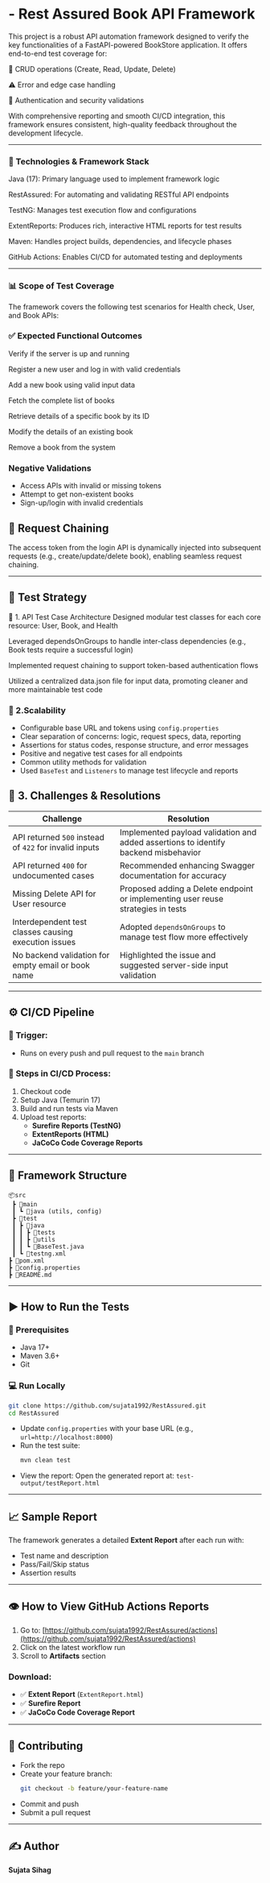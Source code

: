 #  - Rest Assured Book API  Framework

This project is a robust API automation framework designed to verify the key functionalities of a FastAPI-powered BookStore application. It offers end-to-end test coverage for:

🔁 CRUD operations (Create, Read, Update, Delete)

⚠️ Error and edge case handling

🔐 Authentication and security validations

With comprehensive reporting and smooth CI/CD integration, this framework ensures consistent, high-quality feedback throughout the development lifecycle.

---

### 🔧 Technologies & Framework Stack

Java (17): Primary language used to implement framework logic

RestAssured: For automating and validating RESTful API endpoints

TestNG: Manages test execution flow and configurations

ExtentReports: Produces rich, interactive HTML reports for test results

Maven: Handles project builds, dependencies, and lifecycle phases

GitHub Actions: Enables CI/CD for automated testing and deployments 

---

### 📊 Scope of Test Coverage

The framework covers the following test scenarios for Health check, User, and Book APIs:

 ### ✅ Expected Functional Outcomes
Verify if the server is up and running

Register a new user and log in with valid credentials

Add a new book using valid input data

Fetch the complete list of books

Retrieve details of a specific book by its ID

Modify the details of an existing book

Remove a book from the system

### Negative Validations
- Access APIs with invalid or missing tokens
- Attempt to get non-existent books
- Sign-up/login with invalid credentials


## 🔗 Request Chaining

The access token from the login API is dynamically injected into subsequent requests (e.g., create/update/delete book), enabling seamless request chaining.

---

## 📘 Test Strategy

🧪 1. API Test Case Architecture
Designed modular test classes for each core resource: User, Book, and Health

Leveraged dependsOnGroups to handle inter-class dependencies (e.g., Book tests require a successful login)

Implemented request chaining to support token-based authentication flows

Utilized a centralized data.json file for input data, promoting cleaner and more maintainable test code



### 🧰 2.Scalability
- Configurable base URL and tokens using `config.properties`
- Clear separation of concerns: logic, request specs, data, reporting
- Assertions for status codes, response structure, and error messages
- Positive and negative test cases for all endpoints
- Common utility methods for validation
- Used `BaseTest` and `Listeners` to manage test lifecycle and reports

 ## 🧠 3. Challenges & Resolutions

| **Challenge**                                          | **Resolution**                                                                      |
| ------------------------------------------------------ | ----------------------------------------------------------------------------------- |
| API returned `500` instead of `422` for invalid inputs | Implemented payload validation and added assertions to identify backend misbehavior |
| API returned `400` for undocumented cases              | Recommended enhancing Swagger documentation for accuracy                            |
| Missing Delete API for User resource                   | Proposed adding a Delete endpoint or implementing user reuse strategies in tests    |
| Interdependent test classes causing execution issues   | Adopted `dependsOnGroups` to manage test flow more effectively                      |
| No backend validation for empty email or book name     | Highlighted the issue and suggested server-side input validation                    |


---

## ⚙️ CI/CD Pipeline

### 🔁 Trigger:
- Runs on every push and pull request to the `main` branch

### 🚀 Steps in CI/CD Process:
1. Checkout code
2. Setup Java (Temurin 17)
3. Build and run tests via Maven
4. Upload test reports:
   - **Surefire Reports (TestNG)**
   - **ExtentReports (HTML)**
   - **JaCoCo Code Coverage Reports**

---

## 🧱 Framework Structure

```
📦src
 ┣ 📂main
 ┃ ┗ 📂java (utils, config)
 ┣ 📂test
 ┃ ┣ 📂java
 ┃ ┃ ┣ 📂tests
 ┃ ┃ ┣ 📂utils
 ┃ ┃ ┗ 📜BaseTest.java
 ┃ ┗ 📜testng.xml
┣ 📜pom.xml
┣ 📜config.properties
┣ 📜README.md
```

---

## ▶️ How to Run the Tests

### 🔧 Prerequisites
- Java 17+
- Maven 3.6+
- Git

### 💻 Run Locally
```bash
git clone https://github.com/sujata1992/RestAssured.git
cd RestAssured
```

- Update `config.properties` with your base URL (e.g., `url=http://localhost:8000`)
- Run the test suite:
  ```bash
  mvn clean test
  ```
- View the report:
  Open the generated report at: `test-output/testReport.html`

---

## 📈 Sample Report

The framework generates a detailed **Extent Report** after each run with:

- Test name and description
- Pass/Fail/Skip status
- Assertion results

---

## 👁️ How to View GitHub Actions Reports

1. Go to: [https://github.com/sujata1992/RestAssured/actions](https://github.com/sujata1992/RestAssured/actions)
2. Click on the latest workflow run
3. Scroll to **Artifacts** section

### Download:
- ✅ **Extent Report** (`ExtentReport.html`)
- ✅ **Surefire Report**
- ✅ **JaCoCo Code Coverage Report**

---

## 🤝 Contributing

- Fork the repo
- Create your feature branch:
  ```bash
  git checkout -b feature/your-feature-name
  ```
- Commit and push
- Submit a pull request

---

## ✍️ Author

**Sujata Sihag**
